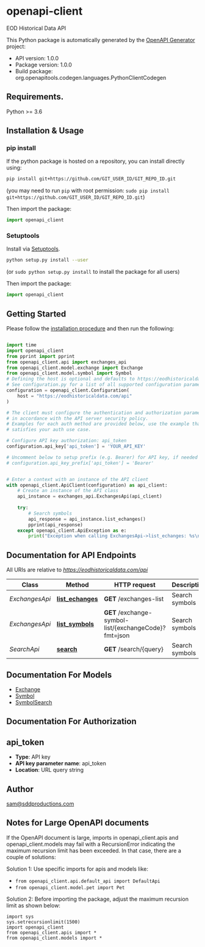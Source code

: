 # openapi-client
EOD Historical Data API

This Python package is automatically generated by the [OpenAPI Generator](https://openapi-generator.tech) project:

- API version: 1.0.0
- Package version: 1.0.0
- Build package: org.openapitools.codegen.languages.PythonClientCodegen

## Requirements.

Python >= 3.6

## Installation & Usage
### pip install

If the python package is hosted on a repository, you can install directly using:

```sh
pip install git+https://github.com/GIT_USER_ID/GIT_REPO_ID.git
```
(you may need to run `pip` with root permission: `sudo pip install git+https://github.com/GIT_USER_ID/GIT_REPO_ID.git`)

Then import the package:
```python
import openapi_client
```

### Setuptools

Install via [Setuptools](http://pypi.python.org/pypi/setuptools).

```sh
python setup.py install --user
```
(or `sudo python setup.py install` to install the package for all users)

Then import the package:
```python
import openapi_client
```

## Getting Started

Please follow the [installation procedure](#installation--usage) and then run the following:

```python

import time
import openapi_client
from pprint import pprint
from openapi_client.api import exchanges_api
from openapi_client.model.exchange import Exchange
from openapi_client.model.symbol import Symbol
# Defining the host is optional and defaults to https://eodhistoricaldata.com/api
# See configuration.py for a list of all supported configuration parameters.
configuration = openapi_client.Configuration(
    host = "https://eodhistoricaldata.com/api"
)

# The client must configure the authentication and authorization parameters
# in accordance with the API server security policy.
# Examples for each auth method are provided below, use the example that
# satisfies your auth use case.

# Configure API key authorization: api_token
configuration.api_key['api_token'] = 'YOUR_API_KEY'

# Uncomment below to setup prefix (e.g. Bearer) for API key, if needed
# configuration.api_key_prefix['api_token'] = 'Bearer'


# Enter a context with an instance of the API client
with openapi_client.ApiClient(configuration) as api_client:
    # Create an instance of the API class
    api_instance = exchanges_api.ExchangesApi(api_client)
    
    try:
        # Search symbols
        api_response = api_instance.list_echanges()
        pprint(api_response)
    except openapi_client.ApiException as e:
        print("Exception when calling ExchangesApi->list_echanges: %s\n" % e)
```

## Documentation for API Endpoints

All URIs are relative to *https://eodhistoricaldata.com/api*

Class | Method | HTTP request | Description
------------ | ------------- | ------------- | -------------
*ExchangesApi* | [**list_echanges**](docs/ExchangesApi.md#list_echanges) | **GET** /exchanges-list | Search symbols
*ExchangesApi* | [**list_symbols**](docs/ExchangesApi.md#list_symbols) | **GET** /exchange-symbol-list/{exchangeCode}?fmt&#x3D;json | Search symbols
*SearchApi* | [**search**](docs/SearchApi.md#search) | **GET** /search/{query} | Search symbols


## Documentation For Models

 - [Exchange](docs/Exchange.md)
 - [Symbol](docs/Symbol.md)
 - [SymbolSearch](docs/SymbolSearch.md)


## Documentation For Authorization


## api_token

- **Type**: API key
- **API key parameter name**: api_token
- **Location**: URL query string


## Author

sam@sddproductions.com


## Notes for Large OpenAPI documents
If the OpenAPI document is large, imports in openapi_client.apis and openapi_client.models may fail with a
RecursionError indicating the maximum recursion limit has been exceeded. In that case, there are a couple of solutions:

Solution 1:
Use specific imports for apis and models like:
- `from openapi_client.api.default_api import DefaultApi`
- `from openapi_client.model.pet import Pet`

Solution 2:
Before importing the package, adjust the maximum recursion limit as shown below:
```
import sys
sys.setrecursionlimit(1500)
import openapi_client
from openapi_client.apis import *
from openapi_client.models import *
```

